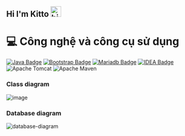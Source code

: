 ## Hi I'm Kitto <img src="https://user-images.githubusercontent.com/1303154/88677602-1635ba80-d120-11ea-84d8-d263ba5fc3c0.gif" width="28px" height="28px" alt="hi">

# 💻 Công nghệ và công cụ sử dụng
[![Java Badge](https://img.shields.io/badge/Java-ED8B00?style=for-the-badge&logo=openjdk&logoColor=white)](#) [![Bootstrap Badge](https://img.shields.io/badge/Bootstrap-563D7C?style=for-the-badge&logo=bootstrap&logoColor=white)](#) [![Mariadb Badge](https://img.shields.io/badge/MariaDB-003545?style=for-the-badge&logo=mariadb&logoColor=white)](#) [![IDEA Badge](https://img.shields.io/badge/IntelliJ_IDEA-000000.svg?style=for-the-badge&logo=intellij-idea&logoColor=white)](#) ![Apache Tomcat](https://img.shields.io/badge/apache%20tomcat-%23F8DC75.svg?style=for-the-badge&logo=apache-tomcat&logoColor=black)
![Apache Maven](https://img.shields.io/badge/Apache%20Maven-C71A36?style=for-the-badge&logo=Apache%20Maven&logoColor=white)

### Class diagram
![image](https://github.com/user-attachments/assets/71ba9bf9-a9d9-4e05-9552-e87f7f077ba6)

### Database diagram
![database-diagram](https://github.com/user-attachments/assets/f56276b1-2993-4a5b-86f2-3d67185ef077)



